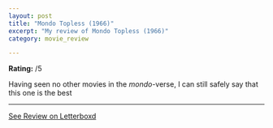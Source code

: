 ```yaml
---
layout: post
title: "Mondo Topless (1966)"
excerpt: "My review of Mondo Topless (1966)"
category: movie_review

---
```


**Rating:** /5

Having seen no other movies in the <i>mondo</i>-verse, I can still safely say that this one is the best

<hr>

[See Review on Letterboxd](https://boxd.it/21ixLF)
